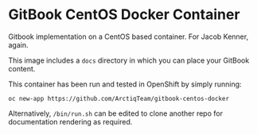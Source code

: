 # GitBook CentOS Docker Container

Gitbook implementation on a CentOS based container. For Jacob Kenner, again.

This image includes a `docs` directory in which you can place your 
GitBook content.

This container has been run and tested in OpenShift by simply running: 

```
oc new-app https://github.com/ArctiqTeam/gitbook-centos-docker
```

Alternatively, `/bin/run.sh` can be edited to clone another repo for
documentation rendering as required.
